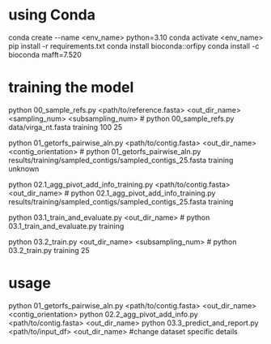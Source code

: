# using Conda
conda create --name <env_name> python=3.10
conda activate <env_name>
pip install -r requirements.txt
conda install bioconda::orfipy
conda install -c bioconda mafft=7.520


# training the model
python 00_sample_refs.py <path/to/reference.fasta> <out_dir_name> <sampling_num> <subsampling_num>
    # python 00_sample_refs.py data/virga_nt.fasta training 100 25

python 01_getorfs_pairwise_aln.py <path/to/contig.fasta> <out_dir_name> <contig_orientation> 
    # python 01_getorfs_pairwise_aln.py results/training/sampled_contigs/sampled_contigs_25.fasta training unknown

python 02.1_agg_pivot_add_info_training.py <path/to/contig.fasta> <out_dir_name> 
    # python 02.1_agg_pivot_add_info_training.py results/training/sampled_contigs/sampled_contigs_25.fasta training

python 03.1_train_and_evaluate.py <out_dir_name> 
    # python 03.1_train_and_evaluate.py training

python 03.2_train.py <out_dir_name> <subsampling_num>
    # python 03.2_train.py training 25


# usage
python 01_getorfs_pairwise_aln.py <path/to/contig.fasta> <out_dir_name> <contig_orientation> 
python 02.2_agg_pivot_add_info.py <path/to/contig.fasta> <out_dir_name> 
python 03.3_predict_and_report.py <path/to/input_df> <out_dir_name> #change dataset specific details